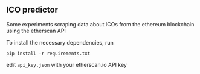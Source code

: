 ## ICO predictor

Some experiments scraping data about ICOs from the ethereum blockchain using the etherscan API

To install the necessary dependencies, run

`pip install -r requirements.txt`

edit `api_key.json` with your etherscan.io API key
